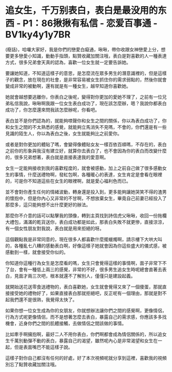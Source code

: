 # 追女生，千万别表白，表白是最没用的东西 - P1：86揪揪有私信 - 恋爱百事通 - BV1ky4y1y7BR

(廢話)，哈囉大家好，我是你們的戀愛白癡通，啾啾，帶你收跟女神戀愛上分，想要更多戀愛小知識，動動手指頭，點贊收藏加關注哦，表白是對喜歡的人一種表達方式，很多兄弟會天真的認為，喜歡一位女生就一定要告訴她。

要讓她知道，不知道這樣子的意思，是怎麼流在眾多男生的潛意識裡的，但是這樣子的觀念，放在現在的社會，是非常容易被女生抓住你的需求弱點的，然後你就會變成非常的被動啊，還有就是有一種女生，越早知道你喜歡她。

她就會越想要逃離你，你表白之後呢，變得對你更加的愛她不理了，之前有一位兄弟私信我說，啾啾啊我跟一位女生表白成功了，現在該怎麼辦，嗯？我說你都表白成功了，你怎麼還來問我該怎麼辦呢，你看吧。

表白並不是你們認為的，就能夠噤聲你和女生之間的關係，你以為表白成功了，你和女生之間的不太熟悉的感覺，就能夠立馬消失不見嗎，不會的，你們還是有一些見識的陌生人，你以為表白之後，女生就能夠比之前愛你。

或者是對你更加的體貼了嗎，會變得像體貼女友一樣百依百順嗎，不存在的，表白之前你的形象與我沒有建立好，就算你去表白了，也不會因為你的表白而改變什麼的，很多兄弟想著，表白就是直接表達我的愛意啊。

女生一定能夠接收到我的喜歡程度的，就會被感動，加上之前自己做了很多感動女生的事情，什麼送禮物啊，發紅包啊，各種暖心的表達，女生肯定是會看在眼裡的，可是你不知道這些在女生的眼裡啊，就是愛心福利色而已。

並不會對你產生任何的情緒波動，轉身還是投入到，更多能夠讓她哭笑不得的渣男的懷抱中，但是你內心又非常的不甘啊，不想放棄女生，畢竟自己前妻已經投入了那麼多，這只能夠想不出什麼更好的辦法。

那麼你不介意的話可以點擊我的頭像，轉到主頁找到詩信虎父啾啾，收回一份拖欄大禮包，滿滿的乾貨送你，表白成功都是如此，那表白失敗不就更慘，直接涼涼，有一個女性朋友對我說，表白就是用來拒絕的呀。

這個觀點我是非常同意的，現在很多人都喜歡什麼擺蠟燭啊，請示樓下大哄大叫的，各種亂七八糟的感動表白啊，好像這樣子她就會因為你這些盛大的儀式感，被感動到一樣，就會接受你似的。

你知道你這種行為女生是怎麼看的嗎，女生只會覺得這樣的事情啊，面子非常下不了台，會有一種低上兩三的感覺，非常的不好，很多男生追女生時呢總會直著去表白，見面才兩三次吧，根本就還不了解別人，僅僅只是建設起義。

就開始送花送零食送禮物的，表白喜歡她，女生就會覺得又來了一個傻蛋，那就直接接受她的禮物好了，如果直接表白那就拒絕吧，反正呢有一個理由，那就是對不起我們還不是很熟，我覺得太快了。

如果你想一位女生成為你的女朋友，你就想辦法讓你們之間的感覺啊，更像情侶，行為方式呢更像情侶，而不是想著怎麼去表白，暴露自己的需求感，你應該多多找機會，近身你們之間的肌體接觸，去做情侶之間該做的事情。

比如牽手啊擁抱啊，最好二人不用你表白，你們啊都會成為情侶關係的，所以追女生千萬別動彈不動的表白，暴露自己的渴望，雖然呢內心是非常渴望和女生在一起，但是表面嘴巴不能這樣子說。

這樣子對你自己都沒有任何的好處，好了本次視頻呢就分享到這裡，喜歡我的視頻別忘了點贊收藏加關注哦。